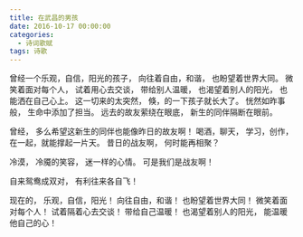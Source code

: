 ```yaml
---
title: 在武昌的男孩
date: 2016-10-17 00:00:00
categories:
  - 诗词歌赋
tags: 诗歌
---
```


曾经一个乐观，自信，阳光的孩子，
向往着自由，和谐，
也盼望着世界大同。
微笑着面对每个人，
试着用心去交谈，
带给别人温暖，
也渴望着别人的阳光，
也能洒在自己心上。
这一切来的太突然，
倏，的一下孩子就长大了。
恍然如昨事般，
生命中添加了担当。
远去的故友萦绕在眼底，
新生的同伴隔断在眼前。

曾经，
多么希望这新生的同伴也能像昨日的故友啊！
喝酒，聊天，
学习，创作，
在一起，就能撑起一片天。
昔日的战友啊，
何时能再相聚？

冷漠，
冷魇的笑容，
迷一样的心情。
可是我们是战友啊！

自来鸳鸯成双对，
有利往来各自飞！

现在的，
乐观，自信，阳光！
向往自由，和谐！
也盼望着世界大同！
微笑着面对每个人！
试着隔着心去交谈！
带给自己温暖！
也渴望着别人的阳光，
能温暖他自己的心！

